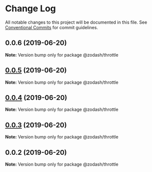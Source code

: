 # Change Log

All notable changes to this project will be documented in this file.
See [Conventional Commits](https://conventionalcommits.org) for commit guidelines.

## 0.0.6 (2019-06-20)

**Note:** Version bump only for package @zodash/throttle





## [0.0.5](https://github.com/zcorky/zodash/compare/@zodash/throttle@0.0.4...@zodash/throttle@0.0.5) (2019-06-20)

**Note:** Version bump only for package @zodash/throttle





## [0.0.4](https://github.com/zcorky/zodash/compare/@zodash/throttle@0.0.3...@zodash/throttle@0.0.4) (2019-06-20)

**Note:** Version bump only for package @zodash/throttle





## [0.0.3](https://github.com/zcorky/zodash/compare/@zodash/throttle@0.0.2...@zodash/throttle@0.0.3) (2019-06-20)

**Note:** Version bump only for package @zodash/throttle





## 0.0.2 (2019-06-20)

**Note:** Version bump only for package @zodash/throttle
